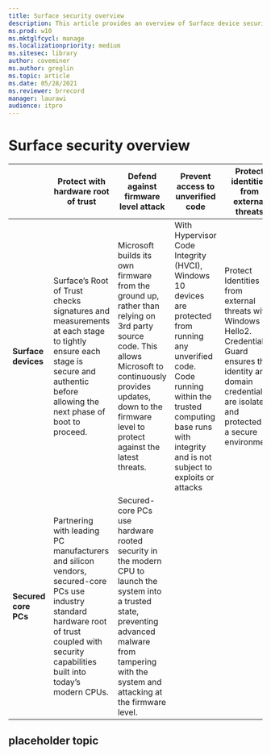 ```yaml
---
title: Surface security overview
description: This article provides an overview of Surface device security
ms.prod: w10
ms.mktglfcycl: manage
ms.localizationpriority: medium
ms.sitesec: library
author: coveminer
ms.author: greglin
ms.topic: article
ms.date: 05/28/2021
ms.reviewer: brrecord
manager: laurawi
audience: itpro
---
```


# Surface security overview

|                  | Protect with hardware root of trust                                                                                                                                                            | Defend against firmware level attack                                                                                                                                                                                          | Prevent access to unverified code                                                                                                                                                                                      | Protect identities from external threats                                                                                                                                        |
| -------------------- | ---------------------------------------------------------------------------------------------------------------------------------------------------------------------------------------------- | ----------------------------------------------------------------------------------------------------------------------------------------------------------------------------------------------------------------------------- | ---------------------------------------------------------------------------------------------------------------------------------------------------------------------------------------------------------------------- | ------------------------------------------------------------------------------------------------------------------------------------------------------------------------------- |
| **Surface devices**  | Surface’s Root of Trust checks signatures and measurements at each stage to tightly ensure each stage is secure and authentic before allowing the next phase of boot to proceed.               | Microsoft builds its own firmware from the ground up, rather than relying on 3rd party source code. This allows Microsoft to continuously provides updates, down to the firmware level to protect against the latest threats. | With Hypervisor Code Integrity (HVCI), Windows 10 devices are protected from running any unverified code. Code running within the trusted computing base runs with integrity and is not subject to exploits or attacks | Protect Identities from external threats with Windows Hello2. Credential Guard ensures that identity and domain credentials are isolated and protected in a secure environment. |
| **Secured core PCs** | Partnering with leading PC manufacturers and silicon vendors, secured-core PCs use industry standard hardware root of trust coupled with security capabilities built into today’s modern CPUs. | Secured-core PCs use hardware rooted security in the modern CPU to launch the system into a trusted state, preventing advanced malware from tampering with the system and attacking at the firmware level.                    |                                                                                                                                                                                                                        |                                                                                                                                                                                 |


## placeholder topic

